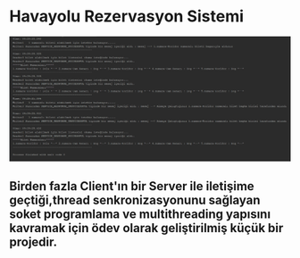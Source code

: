 # Havayolu Rezervasyon Sistemi

![program çıktısı](https://github.com/serhatylmzr/AirlineTicketSystem/blob/master/image.PNG)

## Birden fazla Client'ın bir Server ile iletişime geçtiği,thread senkronizasyonunu sağlayan  soket programlama ve multithreading yapısını kavramak için ödev olarak geliştirilmiş küçük bir projedir.
